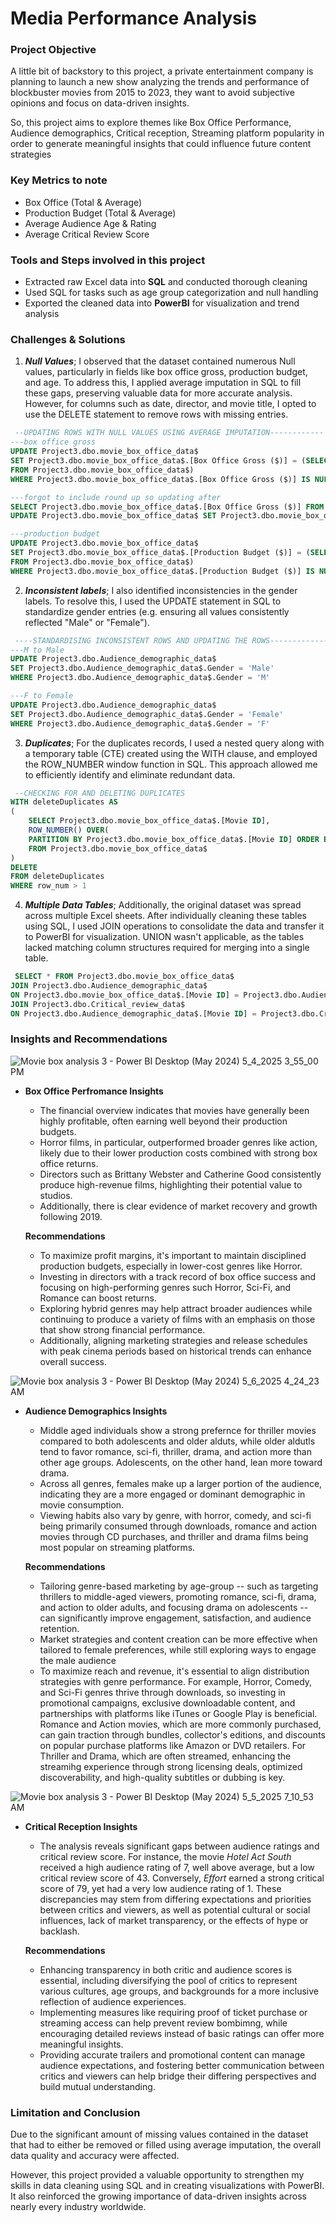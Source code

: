 # Media Performance Analysis
### Project Objective
A little bit of backstory to this project, a private entertainment company is planning to launch a new show analyzing the trends and performance of blockbuster movies from 2015 to 2023, they want to avoid subjective opinions and focus on data-driven insights.

So, this project aims to explore themes like Box Office Performance, Audience demographics, Critical reception, Streaming platform popularity in order to generate meaningful insights that could influence future content strategies
### Key Metrics to note
- Box Office (Total & Average)
- Production Budget (Total & Average)
- Average Audience Age & Rating
- Average Critical Review Score
### Tools and Steps involved in this project
- Extracted raw Excel data into **SQL** and conducted thorough cleaning
- Used SQL for tasks such as age group categorization and null handling
- Exported the cleaned data into **PowerBI** for visualization and trend analysis
### Challenges & Solutions
1. ***Null Values***; I observed that the dataset contained numerous Null values, particularly in fields like box office gross, production budget, and age. To address this, I applied average imputation in SQL to fill these gaps, preserving valuable data for more accurate analysis. However, for columns such as date, director, and movie title, I opted to use the DELETE statement to remove rows with missing entries.
```SQL
 --UPDATING ROWS WITH NULL VALUES USING AVERAGE IMPUTATION------------
---box office gross
UPDATE Project3.dbo.movie_box_office_data$
SET Project3.dbo.movie_box_office_data$.[Box Office Gross ($)] = (SELECT AVG(Project3.dbo.movie_box_office_data$.[Box Office Gross ($)]) AS [avg box ofice gross]
FROM Project3.dbo.movie_box_office_data$)
WHERE Project3.dbo.movie_box_office_data$.[Box Office Gross ($)] IS NULL

---forgot to include round up so updating after
SELECT Project3.dbo.movie_box_office_data$.[Box Office Gross ($)] FROM Project3.dbo.movie_box_office_data$
UPDATE Project3.dbo.movie_box_office_data$ SET Project3.dbo.movie_box_office_data$.[Box Office Gross ($)] = ROUND(Project3.dbo.movie_box_office_data$.[Box Office Gross ($)], 0)

---production budget
UPDATE Project3.dbo.movie_box_office_data$
SET Project3.dbo.movie_box_office_data$.[Production Budget ($)] = (SELECT ROUND (AVG(Project3.dbo.movie_box_office_data$.[Production Budget ($)]), 0) AS [avg production budget]
FROM Project3.dbo.movie_box_office_data$)
WHERE Project3.dbo.movie_box_office_data$.[Production Budget ($)] IS NULL
```

2. ***Inconsistent labels***; I also identified inconsistencies in the gender labels. To resolve this, I used the UPDATE statement in SQL to standardize gender entries (e.g. ensuring all values consistently reflected "Male" or "Female").
``` SQL
 ----STANDARDISING INCONSISTENT ROWS AND UPDATING THE ROWS------------- 
---M to Male
UPDATE Project3.dbo.Audience_demographic_data$
SET Project3.dbo.Audience_demographic_data$.Gender = 'Male'
WHERE Project3.dbo.Audience_demographic_data$.Gender = 'M'

---F to Female
UPDATE Project3.dbo.Audience_demographic_data$
SET Project3.dbo.Audience_demographic_data$.Gender = 'Female'
WHERE Project3.dbo.Audience_demographic_data$.Gender = 'F'
```

3. ***Duplicates***; For the duplicates records, I used a nested query along with a temporary table (CTE) created using the WITH clause, and employed the ROW_NUMBER window function in SQL. This approach allowed me to efficiently identify and eliminate redundant data.
```SQL
 --CHECKING FOR AND DELETING DUPLICATES
WITH deleteDuplicates AS
(
	SELECT Project3.dbo.movie_box_office_data$.[Movie ID],
	ROW_NUMBER() OVER(
	PARTITION BY Project3.dbo.movie_box_office_data$.[Movie ID] ORDER BY Project3.dbo.movie_box_office_data$.[Title]) AS row_num
	FROM Project3.dbo.movie_box_office_data$
)
DELETE
FROM deleteDuplicates
WHERE row_num > 1
```

4. ***Multiple Data Tables***; Additionally, the original dataset was spread across multiple Excel sheets. After individually cleaning these tables using SQL, I used JOIN operations to consolidate the data and transfer it to PowerBI for visualization. UNION wasn't applicable, as the tables lacked matching column structures required for merging into a single table.
```SQL
 SELECT * FROM Project3.dbo.movie_box_office_data$
JOIN Project3.dbo.Audience_demographic_data$
ON Project3.dbo.movie_box_office_data$.[Movie ID] = Project3.dbo.Audience_demographic_data$.[Movie ID]
JOIN Project3.dbo.Critical_review_data$
ON Project3.dbo.Audience_demographic_data$.[Movie ID] = Project3.dbo.Critical_review_data$.[Movie ID]
```
### Insights and Recommendations

![Movie box analysis 3 - Power BI Desktop (May 2024) 5_4_2025 3_55_00 PM](https://github.com/user-attachments/assets/b1b676ca-18af-410e-a7ba-3b32a8a21c51)
- **Box Office Perfromance Insights**
  - The financial overview indicates that movies have generally been highly profitable, often earning well beyond their production budgets.
  - Horror films, in particular, outperformed broader genres like action, likely due to their lower production costs combined with strong box office returns.
  - Directors such as Brittany Webster and Catherine Good consistently produce high-revenue films, highlighting their potential value to studios.
  - Additionally, there is clear evidence of market recovery and growth following 2019.
 
  **Recommendations**
  - To maximize profit margins, it's important to maintain disciplined production budgets, especially in lower-cost genres like Horror.
  - Investing in directors with a track record of box office success and focusing on high-performing genres such Horror, Sci-Fi, and Romance can boost returns.
  - Exploring hybrid genres may help attract broader audiences while continuing to produce a variety of films with an emphasis on those that show strong financial performance.
  - Additionally, aligning marketing strategies and release schedules with peak cinema periods based on historical trends can enhance overall success.

![Movie box analysis 3 - Power BI Desktop (May 2024) 5_6_2025 4_24_23 AM](https://github.com/user-attachments/assets/9f00f5dd-b7a4-4959-88a2-c3660564295f)

- **Audience Demographics Insights**
  - Middle aged individuals show a strong prefernce for thriller movies compared to both adolescents and older alduts, while older aldutls tend to favor romance, sci-fi, thriller, drama, and action more than other age groups. Adolescents, on the other hand, lean more toward drama.
  - Across all genres, females make up a larger portion of the audience, indicating they are a more engaged or dominant demographic in movie consumption.
  - Viewing habits also vary by genre, with horror, comedy, and sci-fi being primarily consumed through downloads, romance and action movies through CD purchases, and thriller and drama films being most popular on streaming platforms.

  **Recommendations**
  - Tailoring genre-based marketing by age-group -- such as targeting thrillers to middle-aged viewers, promoting romance, sci-fi, drama, and action to older adults, and focusing drama on adolescents -- can significantly improve engagement, satisfaction, and audience retention.
  - Market strategies and content creation can be more effective when tailored to female preferences, while still exploring ways to engage the male audience
  - To maximize reach and revenue, it's essential to align distribution strategies with genre performance. For example, Horror, Comedy, and Sci-Fi genres thrive through downloads, so investing in promotional campaigns, exclusive downloadable content, and partnerships with platforms like iTunes or Google Play is beneficial. Romance and Action movies, which are more commonly purchased, can gain traction through bundles, collector's editions, and discounts on popular purchase platforms like Amazon or DVD retailers. For Thriller and Drama, which are often streamed, enhancing the streamihg experience through strong licensing deals, optimized discoverability, and high-quality subtitles or dubbing is key.

![Movie box analysis 3 - Power BI Desktop (May 2024) 5_5_2025 7_10_53 AM](https://github.com/user-attachments/assets/abe49700-1cf3-481c-8823-211f7f71a7d5)

- **Critical Reception Insights**
  - The analysis reveals significant gaps between audience ratings and critical review score. For instance, the movie *Hotel Act South* received a high audience rating of 7, well above average, but a low critical review score of 43. Conversely, *Effort* earned a strong critical score of 79, yet had a very low audience rating of 1. These discrepancies may stem from differing expectations and priorities between critics and viewers, as well as potential cultural or social influences, lack of market transparency, or the effects of hype or backlash.

  **Recommendations**
  - Enhancing transparency in both critic and audience scores is essential, including diversifying the pool of critics to represent various cultures, age groups, and backgrounds for a more inclusive reflection of audience experiences.
  - Implementing measures like requiring proof of ticket purchase or streaming access can help prevent review bombimng, while encouraging detailed reviews instead of basic ratings can offer more meaningful insights.
  - Providing accurate trailers and promotional content can manage audience expectations, and fostering better communication between critics and viewers can help bridge their differing perspectives and build mutual understanding.
 
### Limitation and Conclusion
Due to the significant amount of missing values contained in the dataset that had to either be removed or filled using average imputation, the overall data quality and accuracy were affected.

However, this project provided a valuable opportunity to strengthen my skills in data cleaning using SQL and in creating visualizations with PowerBI. It also reinforced the growing importance of data-driven insights across nearly every industry worldwide.





